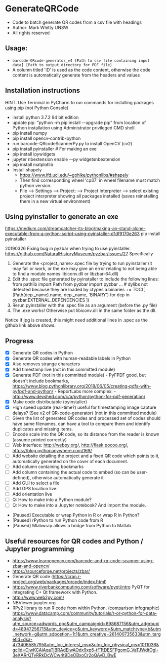 # GenerateQRCode
- Code to batch generate QR codes from a csv file with headings
- Author: Mark Whitty UNSW
- All rights reserved

## Usage:
 - `barcode-QRcode-generator_v4 [Path to csv file containing input data] [Path to output directory for PDF file]`
 - A column titled 'ID' is used as the code content, otherwise the code content is automatically generate from the headers and values
 
 ## Installation instructions
HINT: Use Terminal in PyCharm to run commands for installing packages using pip (not Python Console)
 - install python 3.7.2 64 bit edition
 - update pip: "python -m pip install --upgrade pip" from location of Python installation using Administrator privileged CMD shell.
 - pip install numpy
 - pip install opencv-contrib-python
 - run barcode-QRcodeScannerPy.py to install OpenCV (cv2)
 - pip install pyinstaller  # For making an exe
 - pip install ipywidgets
 - jupyter nbextension enable --py widgetsnbextension
 - pip install matplotlib
 - Install shapely
   - https://www.lfd.uci.edu/~gohlke/pythonlibs/#shapely
   - Then find corresponding wheel 'cp37' in wheel filename must match python version.
   - File --> Settings --> Project: --> Project Interpreter --> select existing project interpreter showing all packages installed (saves reinstalling them in a new virtual environment)

## Using pyinstaller to generate an exe
https://medium.com/dreamcatcher-its-blog/making-an-stand-alone-executable-from-a-python-script-using-pyinstaller-d1df9170e263
pip install pyinstaller

20190326 Fixing bug in pyzbar when trying to use pyinstaller. 
https://github.com/NaturalHistoryMuseum/pyzbar/issues/27
Specifically 
  1) Generate the <project_name>.spec file by trying to run pyinstaller (it may fail or work, or the exe may give an error relating to not being able to find a module names libiconv.dll or libzbar-64.dll)
  2) Edit the .spec file generated by pyinstaller to include the following lines:
    from pathlib import Path
    from pyzbar import pyzbar
    ...
    # dylibs not detected because they are loaded by ctypes
    a.binaries += TOC([
        (Path(dep._name).name, dep._name, 'BINARY')
        for dep in pyzbar.EXTERNAL_DEPENDENCIES
    ])
3) Rerun pyinstaller with the .spec file as an argument (before the .py file)
4) The .exe works! Otherwise put libiconv.dll in the same folder as the dll.

Notice if jpg is created, this might need additional lines in .spec as the github link above shows.

## Progress
 - [x] Generate QR codes in Python
 - [x] Generate QR codes with human-readable labels in Python
 - [x] Also removes strange characters
 - [x] Add timestamp live  (not in this committed module)
 - [x] Generate PDF (not in this committed module)
       - PyFPDF good, but doesn't include bookmarks, https://www.blog.pythonlibrary.org/2018/06/05/creating-pdfs-with-pyfpdf-and-python/
       - ReportLabs more complex:
       - http://www.devshed.com/c/a/python/python-for-pdf-generation/
 - [x] Make code distributable (pyinstaller)
 - [x] High speed update (real-time?) useful for timestamping image capture delays? (See v2 of QR-code-generator) (not in this committed module)
 - [ ] Given the list of generated QR codes and processed set of codes should have same filenames, can have a tool to compare them and identify duplicates and missing items.
 - [ ] Encode scale into the QR code, so its distance from the reader is known (assume printed correctly)
 - [ ] Web interface: http://webpy.org/, http://flask.pocoo.org/, https://blog.pythonanywhere.com/169/
 - [ ] Add website detailing the project and a fixed QR code which points to it, automatically generated on the cover of each document.
 - [ ] Add column containing bookmarks
 - [ ] Add column containing the actual code to embed (so can be user-defined), otherwise automatically generate it
 - [ ] Add GUI to select a file
 - [ ] Add GPS location live
 - [ ] Add orientation live
 - [ ] Q: How to make into a Python module?
 - [ ] Q: How to make into a Jupyter notebook? And import the module.
 - [Paused] Executable or wrap Python in R or wrap R in Python?
 - [Paused] rPython to run Python code from R
 - [Paused] Mlabwrap allows a bridge from Python to Matlab 

## Useful resources for QR codes and Python / Jupyter programming
 - https://www.learnopencv.com/barcode-and-qr-code-scanner-using-zbar-and-opencv/
 - https://sourceforge.net/projects/zbar/
 - Generate QR code (https://cran.r-project.org/web/packages/qrcode/index.html)
 - https://www.riverbankcomputing.com/software/pyqt/intro PyQT for integrating C+ Qt framework with Python.
 - http://www.web2py.com/
 - NBViewer.jupyter.org
 - RPy2 library to run R code from within Python. (comparison infographic) https://www.datacamp.com/community/tutorials/r-or-python-for-data-analysis?utm_source=adwords_ppc&utm_campaignid=898687156&utm_adgroupid=48947256715&utm_device=c&utm_keyword=&utm_matchtype=b&utm_network=g&utm_adpostion=1t1&utm_creative=261400735633&utm_targetid=dsa-473406585795&utm_loc_interest_ms=&utm_loc_physical_ms=1011036&gclid=CjwKCAiAqaTjBRAdEiwAOdx9xp5-tFTtDESFPgomG_VaTJWdtOgl-3eXARrQTyRRkDcWCw4t9DeOBxoCr2oQAvD_BwE
